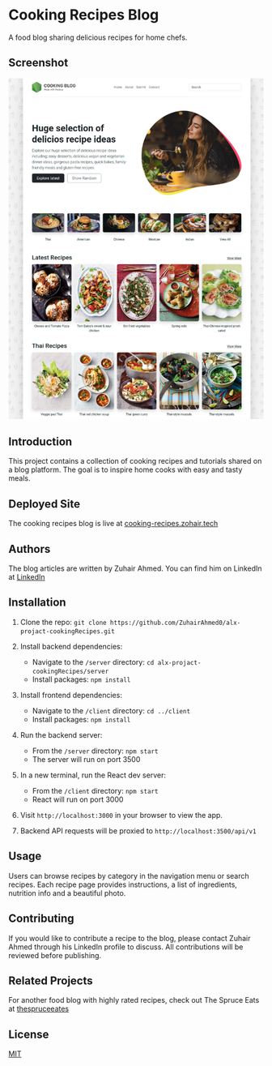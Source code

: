 # Cooking Recipes Blog

A food blog sharing delicious recipes for home chefs.

## Screenshot

![Screenshot of the cooking recipes blog homepage](server/public/uploads/home-big.png)


## Introduction 

This project contains a collection of cooking recipes and tutorials shared on a blog platform. The goal is to inspire home cooks with easy and tasty meals. 

## Deployed Site

The cooking recipes blog is live at [cooking-recipes.zohair.tech](https://cooking-recipes.zohair.tech/)

## Authors

The blog articles are written by Zuhair Ahmed. You can find him on LinkedIn at [LinkedIn](https://linkedin.com/in/ZuhairAhmeed)

## Installation

1. Clone the repo: `git clone https://github.com/ZuhairAhmed0/alx-projact-cookingRecipes.git` 

2. Install backend dependencies:

   - Navigate to the `/server` directory: `cd alx-projact-cookingRecipes/server`
   - Install packages: `npm install`

3. Install frontend dependencies:

   - Navigate to the `/client` directory: `cd ../client`  
   - Install packages: `npm install`

4. Run the backend server:

   - From the `/server` directory: `npm start`
   - The server will run on port 3500

5. In a new terminal, run the React dev server:

   - From the `/client` directory: `npm start`
   - React will run on port 3000

6. Visit `http://localhost:3000` in your browser to view the app.

7. Backend API requests will be proxied to `http://localhost:3500/api/v1`

## Usage 

Users can browse recipes by category in the navigation menu or search recipes. Each recipe page provides instructions, a list of ingredients, nutrition info and a beautiful photo.

## Contributing

If you would like to contribute a recipe to the blog, please contact Zuhair Ahmed through his LinkedIn profile to discuss. All contributions will be reviewed before publishing.

## Related Projects

For another food blog with highly rated recipes, check out The Spruce Eats at [thespruceeates](www.thespruceeats.com)

## License

[MIT](https://choosealicense.com/licenses/mit/)
